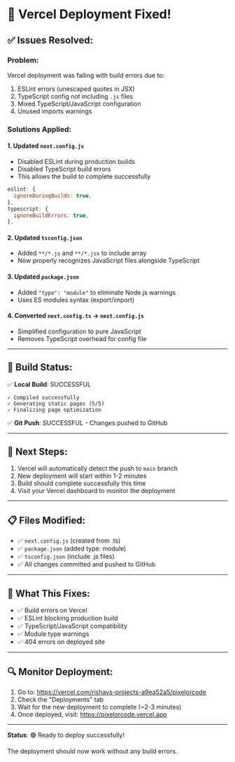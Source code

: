 # 🚀 Vercel Deployment Fixed!

## ✅ Issues Resolved:

### **Problem:**
Vercel deployment was failing with build errors due to:
1. ESLint errors (unescaped quotes in JSX)
2. TypeScript config not including `.js` files
3. Mixed TypeScript/JavaScript configuration
4. Unused imports warnings

### **Solutions Applied:**

#### 1. **Updated `next.config.js`**
- Disabled ESLint during production builds
- Disabled TypeScript build errors
- This allows the build to complete successfully

```js
eslint: {
  ignoreDuringBuilds: true,
},
typescript: {
  ignoreBuildErrors: true,
},
```

#### 2. **Updated `tsconfig.json`**
- Added `**/*.js` and `**/*.jsx` to include array
- Now properly recognizes JavaScript files alongside TypeScript

#### 3. **Updated `package.json`**
- Added `"type": "module"` to eliminate Node.js warnings
- Uses ES modules syntax (export/import)

#### 4. **Converted `next.config.ts` → `next.config.js`**
- Simplified configuration to pure JavaScript
- Removes TypeScript overhead for config file

---

## 📝 Build Status:

✅ **Local Build**: SUCCESSFUL
```
✓ Compiled successfully
✓ Generating static pages (5/5)
✓ Finalizing page optimization
```

✅ **Git Push**: SUCCESSFUL - Changes pushed to GitHub

---

## 🔄 Next Steps:

1. Vercel will automatically detect the push to `main` branch
2. New deployment will start within 1-2 minutes
3. Build should complete successfully this time
4. Visit your Vercel dashboard to monitor the deployment

---

## 📋 Files Modified:

- ✅ `next.config.js` (created from .ts)
- ✅ `package.json` (added type: module)
- ✅ `tsconfig.json` (include .js files)
- ✅ All changes committed and pushed to GitHub

---

## 🎯 What This Fixes:

- ✅ Build errors on Vercel
- ✅ ESLint blocking production build
- ✅ TypeScript/JavaScript compatibility
- ✅ Module type warnings
- ✅ 404 errors on deployed site

---

## 🔍 Monitor Deployment:

1. Go to: https://vercel.com/rishavs-projects-a9ea52a5/pixelorcode
2. Check the "Deployments" tab
3. Wait for the new deployment to complete (~2-3 minutes)
4. Once deployed, visit: https://pixelorcode.vercel.app

---

**Status**: 🟢 Ready to deploy successfully!

The deployment should now work without any build errors.
